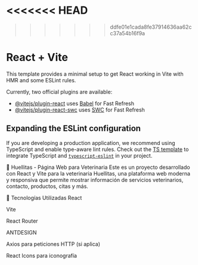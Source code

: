 <<<<<<< HEAD
=======

>>>>>>> ddfe01e1cada8fe37914636aa62cc37a54b16f9a
# React + Vite

This template provides a minimal setup to get React working in Vite with HMR and some ESLint rules.

Currently, two official plugins are available:

- [@vitejs/plugin-react](https://github.com/vitejs/vite-plugin-react/blob/main/packages/plugin-react/README.md) uses [Babel](https://babeljs.io/) for Fast Refresh
- [@vitejs/plugin-react-swc](https://github.com/vitejs/vite-plugin-react-swc) uses [SWC](https://swc.rs/) for Fast Refresh

## Expanding the ESLint configuration

If you are developing a production application, we recommend using TypeScript and enable type-aware lint rules. Check out the [TS template](https://github.com/vitejs/vite/tree/main/packages/create-vite/template-react-ts) to integrate TypeScript and [`typescript-eslint`](https://typescript-eslint.io) in your project.

🐾 Huellitas - Página Web para Veterinaria
Este es un proyecto desarrollado con React y Vite para la veterinaria Huellitas, una plataforma web moderna y responsiva que permite mostrar información de servicios veterinarios, contacto, productos, citas y más.

🚀 Tecnologías Utilizadas
React

Vite

React Router

ANTDESIGN

Axios para peticiones HTTP (si aplica)

React Icons para iconografía